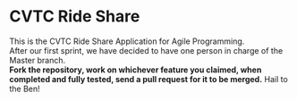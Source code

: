 CVTC Ride Share
=============

This is the CVTC Ride Share Application for Agile Programming.<br>
After our first sprint, we have decided to have one person in charge of the Master branch.<br>
<b>Fork the repository, work on whichever feature you claimed, when completed and fully tested, send a pull request for it to be merged.</b>
Hail to the Ben!
